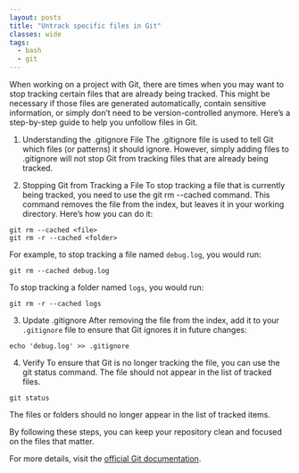 ```yaml
---
layout: posts
title: "Untrack specific files in Git"
classes: wide
tags:
  - bash
  - git
---
```


When working on a project with Git, there are times when you may want to stop tracking certain files that are already being tracked. This might be necessary if those files are generated automatically, contain sensitive information, or simply don’t need to be version-controlled anymore. Here’s a step-by-step guide to help you unfollow files in Git.

1. Understanding the .gitignore File
The .gitignore file is used to tell Git which files (or patterns) it should ignore. However, simply adding files to .gitignore will not stop Git from tracking files that are already being tracked.

2. Stopping Git from Tracking a File
To stop tracking a file that is currently being tracked, you need to use the git rm --cached command. This command removes the file from the index, but leaves it in your working directory. Here’s how you can do it:

```
git rm --cached <file>
git rm -r --cached <folder>

```

For example, to stop tracking a file named `debug.log`, you would run:

```
git rm --cached debug.log
```

To stop tracking a folder named `logs`, you would run:

```
git rm -r --cached logs
```

3. Update .gitignore
After removing the file from the index, add it to your `.gitignore` file to ensure that Git ignores it in future changes:

```
echo 'debug.log' >> .gitignore
```

4. Verify
To ensure that Git is no longer tracking the file, you can use the git status command. The file should not appear in the list of tracked files.

```
git status
```

The files or folders should no longer appear in the list of tracked items.

By following these steps, you can keep your repository clean and focused on the files that matter.

For more details, visit the [official Git documentation](https://git-scm.com/docs/git-rm]).